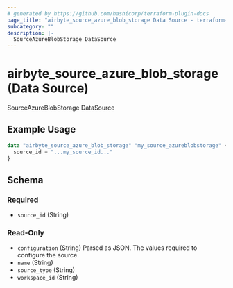 ```yaml
---
# generated by https://github.com/hashicorp/terraform-plugin-docs
page_title: "airbyte_source_azure_blob_storage Data Source - terraform-provider-airbyte"
subcategory: ""
description: |-
  SourceAzureBlobStorage DataSource
---
```


# airbyte_source_azure_blob_storage (Data Source)

SourceAzureBlobStorage DataSource

## Example Usage

```terraform
data "airbyte_source_azure_blob_storage" "my_source_azureblobstorage" {
  source_id = "...my_source_id..."
}
```

<!-- schema generated by tfplugindocs -->
## Schema

### Required

- `source_id` (String)

### Read-Only

- `configuration` (String) Parsed as JSON.
The values required to configure the source.
- `name` (String)
- `source_type` (String)
- `workspace_id` (String)



